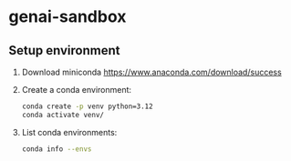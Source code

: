 # genai-sandbox

## Setup environment

1. Download miniconda https://www.anaconda.com/download/success

2. Create a conda environment:
    ```bash
    conda create -p venv python=3.12
    conda activate venv/
    ```
3. List conda environments:
    ```bash
    conda info --envs  
    ```